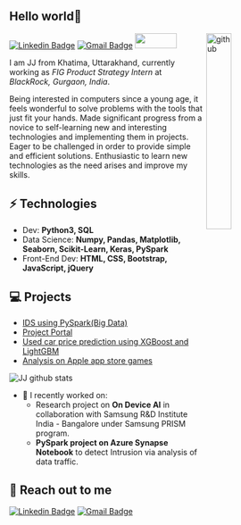 <h2> Hello world👋</h2>


<img align="right" src="https://media.giphy.com/media/du3J3cXyzhj75IOgvA/giphy.gif" alt="github" width="30%" height="30%">

[![Linkedin Badge](https://img.shields.io/badge/-Lindkedin-blue?style=flat-square&logo=Linkedin&logoColor=white&link=https://www.linkedin.com/in/joshijai2)](https://www.linkedin.com/in/joshijai2)
[![Gmail Badge](https://img.shields.io/badge/-Gmail-Red?style=flat-square&logo=Gmail&logoColor=white&link=mailto:joshi.jai232@gmail.com)](mailto:joshi.jai232@gmail.com)
[<img src="https://www.kaggle.com/static/images/site-logo.png" height="26.875px" width="75px">](https://www.kaggle.com/joshijai2)

I am JJ from Khatima, Uttarakhand, currently working as *FIG Product Strategy Intern* at *BlackRock, Gurgaon, India*.

Being interested in computers since a young age, it feels wonderful to solve problems with the tools that just fit your hands.
Made significant progress from a novice to self-learning new and  interesting technologies and implementing them in projects.
Eager to be challenged in order to provide simple and efficient solutions.
Enthusiastic to  learn new technologies as the need arises and improve my skills.


## ⚡ Technologies 
- Dev: **Python3, SQL**
- Data Science: **Numpy, Pandas, Matplotlib, Seaborn, Scikit-Learn, Keras, PySpark**
- Front-End Dev: **HTML, CSS, Bootstrap, JavaScript, jQuery**


## 💻 Projects

- [IDS using PySpark(Big Data)](https://github.com/joshijai2/IDS-using-pyspark)
- [Project Portal](https://joshijai2.github.io/ProjectPortal/)
- [Used car price prediction using XGBoost and LightGBM](https://github.com/joshijai2/Used-Car-Price-Prediction-XGBoost-and-LightGBM)
- [Analysis on Apple app store games](https://github.com/joshijai2/EDA-Apple-App-Store-Games)


![JJ github stats](https://github-readme-stats.vercel.app/api?username=joshijai2&hide=["issues"]&show_icons=true)


- 🔭 I recently worked on:
  - Research project on **On Device AI** in collaboration with Samsung R&D Institute India - Bangalore under Samsung PRISM program.
  - **PySpark project on Azure Synapse Notebook** to detect Intrusion via analysis of data traffic.



## 👋 Reach out to me 
[![Linkedin Badge](https://img.shields.io/badge/-Lindkedin-blue?style=flat-square&logo=Linkedin&logoColor=white&link=https://www.linkedin.com/in/joshijai2)](https://www.linkedin.com/in/joshijai2)
[![Gmail Badge](https://img.shields.io/badge/-Gmail-Red?style=flat-square&logo=Gmail&logoColor=white&link=mailto:joshi.jai232@gmail.com)](mailto:joshi.jai232@gmail.com)


<!--

- 🌱 I’m currently learning ...
- 👯 I’m looking to collaborate on ...
- 🤔 I’m looking for help with ...
- 💬 Ask me about ...
- 📫 How to reach me: ...
- 😄 Pronouns: ...
- ⚡ Fun fact: ...
-->
